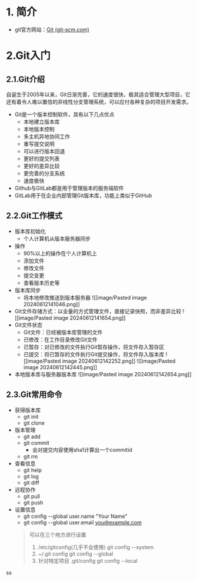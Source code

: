 # 1. 简介
- git官方网站：[Git (git-scm.com)](https://git-scm.com/)

# 2.Git入门
## 2.1.Git介绍
自诞生于2005年以来，Git日渐完善，它的速度很快，极其适合管理大型项目，它还有着令人难以置信的非线性分支管理系统，可以应付各种复杂的项目开发需求。
- Git是一个版本控制软件，具有以下几点优点
	- 本地建立版本库
	- 本地版本控制
	- 多主机异地协同工作
	- 重写提交说明
	- 可以进行版本回退
	- 更好的提交列表
	- 更好的差异比较
	- 更完善的分支系统
	- 速度极快
- Github与GitLab都是用于管理版本的服务端软件
- GitLab用于在企业内部管理Git版本库，功能上类似于GitHub
## 2.2.Git工作模式
- 版本库初始化
	- 个人计算机从版本服务器同步
- 操作
	- 90%以上的操作在个人计算机上
	- 添加文件
	- 修改文件
	- 提交变更
	- 查看版本历史等
- 版本库同步
	- 将本地修改推送到版本服务器
	![[image/Pasted image 20240612141046.png]]
- Git文件存储方式：以全量的方式管理文件，直接记录快照，而非差异比较
	![[image/Pasted image 20240612141654.png]]
- Git文件状态
	- Git文件：已经被版本库管理的文件
	- 已修改：在工作目录修改Git文件
	- 已暂存：对已修改的文件执行Git暂存操作，将文件存入暂存区
	- 已提交：将已暂存的文件执行Git提交操作，将文件存入版本库
	![[image/Pasted image 20240612142252.png]]
	![[image/Pasted image 20240612142445.png]]
- 本地版本库与服务器版本库
	![[image/Pasted image 20240612142654.png]]

## 2.3.Git常用命令
- 获得版本库
	- git init
	- git clone
- 版本管理
	- git add
	- git commit
		- 会对提交内容使用sha1计算出一个commitid
	- git rm
- 查看信息
	- git help
	- git log
	- git diff
- 远程协作
	- git pull
	- git push
- 设置信息
	- git config --global user.name "Your Name"
	- git config --global user.email you@example.com
	> 可以在三个地方进行设置
	> 1. /etc/gitconfig(几乎不会使用) git config --system
	> 2. ~/.git config git config --global
	> 3. 针对特定项目 .git/config git config --local

ss









